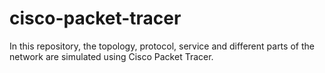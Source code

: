 # cisco-packet-tracer
In this repository, the topology, protocol, service and different parts of the network are simulated using Cisco Packet Tracer.
